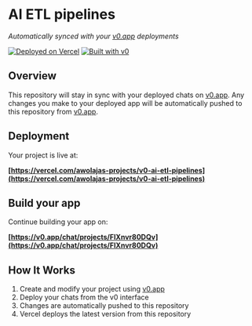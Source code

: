 # AI ETL pipelines

*Automatically synced with your [v0.app](https://v0.app) deployments*

[![Deployed on Vercel](https://img.shields.io/badge/Deployed%20on-Vercel-black?style=for-the-badge&logo=vercel)](https://vercel.com/awolajas-projects/v0-ai-etl-pipelines)
[![Built with v0](https://img.shields.io/badge/Built%20with-v0.app-black?style=for-the-badge)](https://v0.app/chat/projects/FIXnvr80DQv)

## Overview

This repository will stay in sync with your deployed chats on [v0.app](https://v0.app).
Any changes you make to your deployed app will be automatically pushed to this repository from [v0.app](https://v0.app).

## Deployment

Your project is live at:

**[https://vercel.com/awolajas-projects/v0-ai-etl-pipelines](https://vercel.com/awolajas-projects/v0-ai-etl-pipelines)**

## Build your app

Continue building your app on:

**[https://v0.app/chat/projects/FIXnvr80DQv](https://v0.app/chat/projects/FIXnvr80DQv)**

## How It Works

1. Create and modify your project using [v0.app](https://v0.app)
2. Deploy your chats from the v0 interface
3. Changes are automatically pushed to this repository
4. Vercel deploys the latest version from this repository
